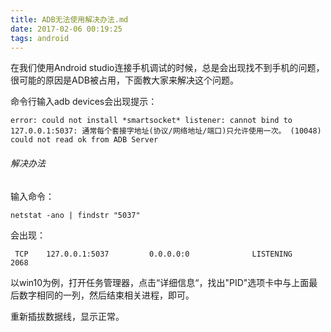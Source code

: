 ```yaml
---
title: ADB无法使用解决办法.md
date: 2017-02-06 00:19:25
tags: android
---
```


在我们使用Android studio连接手机调试的时候，总是会出现找不到手机的问题，很可能的原因是ADB被占用，下面教大家来解决这个问题。
<!--more-->
命令行输入adb devices会出现提示：
```
error: could not install *smartsocket* listener: cannot bind to 127.0.0.1:5037: 通常每个套接字地址(协议/网络地址/端口)只允许使用一次。 (10048)
could not read ok from ADB Server
```

###### 解决办法

输入命令：
```
netstat -ano | findstr "5037"
```
会出现：
```
 TCP    127.0.0.1:5037         0.0.0.0:0              LISTENING       2068
```
以win10为例，打开任务管理器，点击“详细信息“，找出"PID"选项卡中与上面最后数字相同的一列，然后结束相关进程，即可。

重新插拔数据线，显示正常。